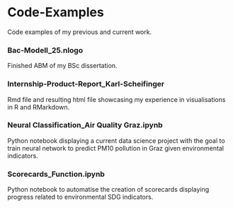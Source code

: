 # Code-Examples
Code examples of my previous and current work.

### Bac-Modell_25.nlogo
Finished ABM of my BSc dissertation.

### Internship-Product-Report_Karl-Scheifinger
Rmd file and resulting html file showcasing my experience in visualisations in R and RMarkdown.

### Neural Classification_Air Quality Graz.ipynb
Python notebook displaying a current data science project with the goal to train neural network to predict PM10 pollution in Graz given environmental indicators.

### Scorecards_Function.ipynb
Python notebook to automatise the creation of scorecards displaying progress related to environmental SDG indicators.

